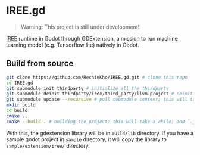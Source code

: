 # IREE.gd

> Warning: This project is still under development!

[IREE](https://github.com/openxla/iree) runtime in Godot through GDExtension, a mission to run machine learning model (e.g. Tensorflow lite) natively in Godot.

## Build from source
```sh
git clone https://github.com/RechieKho/IREE.gd.git # clone this repo
cd IREE.gd
git submodule init thirdparty # initialize all the thirdparty
git submodule deinit thirdparty/iree/third_party/llvm-project # deinitialize llvm; we are not compiling the compiler
git submodule update --recursive # pull submodule content; this will take a while
mkdir build
cd build
cmake ..
cmake --build . # building the project; this will take a while; add `-j` flag to make it faster
```

With this, the gdextension library will be in `build/lib` directory.
If you have a sample godot project in `sample` directory, it will copy the library to `sample/extension/iree/` directory.
